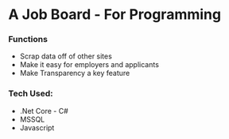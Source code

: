 # A Job Board - For Programming

### Functions

- Scrap data off of other sites
- Make it easy for employers and applicants
- Make Transparency a key feature

### Tech Used:

- .Net Core - C#
- MSSQL
- Javascript